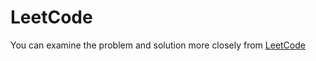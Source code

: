 # LeetCode
You can examine the problem and solution more closely from [LeetCode](https://leetcode.com/problems/n-ary-tree-postorder-traversal/solutions/5693506/cpp-solution)